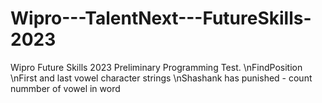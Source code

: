 # Wipro---TalentNext---FutureSkills-2023
Wipro Future Skills 2023 Preliminary Programming Test.
  \nFindPosition
  \nFirst and last vowel character strings
  \nShashank has punished - count nummber of vowel in word
